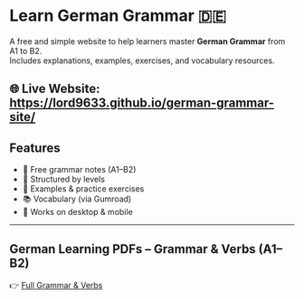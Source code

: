 # Learn German Grammar 🇩🇪

A free and simple website to help learners master **German Grammar** from A1 to B2.  
Includes explanations, examples, exercises, and vocabulary resources.  

🌐 **Live Website:** https://lord9633.github.io/german-grammar-site/
---

## Features
- 📖 Free grammar notes (A1–B2)
- 🎯 Structured by levels
- 📝 Examples & practice exercises
- 📚 Vocabulary (via Gumroad)
- 📱 Works on desktop & mobile

---

## German Learning PDFs – Grammar & Verbs (A1–B2)
👉 [Full Grammar & Verbs](https://abhinavscribe27.gumroad.com/l/zadgzv)
